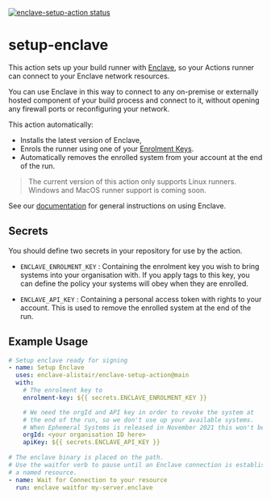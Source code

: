 <a href="https://github.com/enclave-networks/enclave-setup-action/actions"><img alt="enclave-setup-action status" src="https://github.com/enclave-networks/enclave-setup-action/workflows/test/badge.svg"></a>

# setup-enclave

This action sets up your build runner with [Enclave](https://enclave.io), so your Actions runner can connect to your Enclave network resources.

You can use Enclave in this way to connect to any on-premise or externally hosted component of your build process and connect to it, without opening any firewall
ports or reconfiguring your network.

This action automatically:

- Installs the latest version of Enclave, 
- Enrols the runner using one of your [Enrolment Keys](https://portal.enclave.io/my/keys).
- Automatically removes the enrolled system from your account at the end of the run.

> The current version of this action only supports Linux runners. Windows and MacOS runner support is coming soon.

See our [documentation](https://docs.enclave.io) for general instructions on using Enclave.

## Secrets

You should define two secrets in your repository for use by the action.

- `ENCLAVE_ENROLMENT_KEY` : 
    Containing the enrolment key you wish to bring systems into your organisation with. 
    If you apply tags to this key, you can define the policy your systems will obey when they are enrolled.

- `ENCLAVE_API_KEY` : 
    Containing a personal access token with rights to your account. This is used to remove the enrolled system at the end of the run.

## Example Usage

```yaml
# Setup enclave ready for signing
- name: Setup Enclave
  uses: enclave-alistair/enclave-setup-action@main
  with:
    # The enrolment key to 
    enrolment-key: ${{ secrets.ENCLAVE_ENROLMENT_KEY }}

    # We need the orgId and API key in order to revoke the system at
    # the end of the run, so we don't use up your available systems.
    # When Ephemeral Systems is released in November 2021 this won't be needed.
    orgId: <your organisation ID here>
    apiKey: ${{ secrets.ENCLAVE_API_KEY }}
 
# The enclave binary is placed on the path.
# Use the waitfor verb to pause until an Enclave connection is established to
# a named resource.
- name: Wait for Connection to your resource
  run: enclave waitfor my-server.enclave
```
